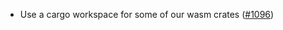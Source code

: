 - Use a cargo workspace for some of our wasm crates
  ([#1096](https://github.com/anoma/anoma/pull/1096))